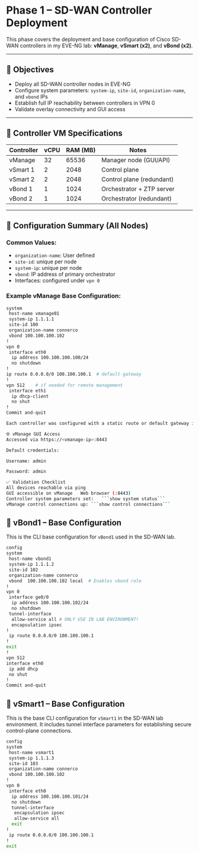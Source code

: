 # Phase 1 – SD-WAN Controller Deployment

This phase covers the deployment and base configuration of Cisco SD-WAN controllers in my EVE-NG lab: **vManage**, **vSmart (x2)**, and **vBond (x2)**.

---

## 🎯 Objectives

- Deploy all SD-WAN controller nodes in EVE-NG
- Configure system parameters: `system-ip`, `site-id`, `organization-name`, and `vbond` IPs
- Establish full IP reachability between controllers in VPN 0
- Validate overlay connectivity and GUI access

---

## 🧱 Controller VM Specifications

| Controller | vCPU | RAM (MB) | Notes |
|------------|------|----------|-------|
| vManage    | 32   | 65536    | Manager node (GUI/API)
| vSmart 1   | 2    | 2048     | Control plane
| vSmart 2   | 2    | 2048     | Control plane (redundant)
| vBond 1    | 1    | 1024     | Orchestrator + ZTP server
| vBond 2    | 1    | 1024     | Orchestrator (redundant)

---

## 🔧 Configuration Summary (All Nodes)

### Common Values:
- `organization-name`: User defined
- `site-id`: unique per node
- `system-ip`: unique per node
- `vbond`: IP address of primary orchestrator
- Interfaces: configured under `vpn 0`

### Example vManage Base Configuration:
```bash
system
 host-name vmanage01
 system-ip 1.1.1.1
 site-id 100
 organization-name connerco
 vbond 100.100.100.102
!
vpn 0
 interface eth0
  ip address 100.100.100.100/24
  no shutdown
!
ip route 0.0.0.0/0 100.100.100.1  # default-gateway
!
vpn 512    # if needed for remote management
 interface eth1
  ip dhcp-client
  no shut
!
Commit and-quit

Each controller was configured with a static route or default gateway in VPN 0 to ensure full reachability between all nodes.

🌐 vManage GUI Access
Accessed via https://<vmanage-ip>:8443

Default credentials:

Username: admin

Password: admin

✅ Validation Checklist
All devices reachable via ping
GUI accessible on vManage	Web browser (:8443)	
Controller system parameters set:	```show system status```
vManage control connections up:	```show control connections```	
```

## 🔧 vBond1 – Base Configuration

This is the CLI base configuration for `vBond1` used in the SD-WAN lab.

```bash
config
system
 host-name vbond1
 system-ip 1.1.1.2
 site-id 102
 organization-name connerco
 vbond  100.100.100.102 local  # Enables vbond role
!
vpn 0
 interface ge0/0
  ip address 100.100.100.102/24
  no shutdown
 tunnel-interface
  allow-service all # ONLY USE IN LAB ENVIRONMENT!
  encapsulation ipsec
!
 ip route 0.0.0.0/0 100.100.100.1
!
exit
!
vpn 512
interface eth0
 ip add dhcp
 no shut
!
Commit and-quit
```
## 🔧 vSmart1 – Base Configuration

This is the base CLI configuration for `vSmart1` in the SD-WAN lab environment. It includes tunnel interface parameters for establishing secure control-plane connections.

```bash
config
system
 host-name vsmart1
 system-ip 1.1.1.3
 site-id 103
 organization-name connerco
 vbond 100.100.100.102
!
vpn 0
 interface eth0
  ip address 100.100.100.101/24
  no shutdown
  tunnel-interface
   encapsulation ipsec
   allow-service all
  exit
!
 ip route 0.0.0.0/0 100.100.100.1
!
exit


